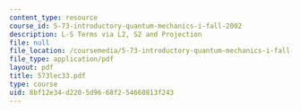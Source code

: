 ```yaml
---
content_type: resource
course_id: 5-73-introductory-quantum-mechanics-i-fall-2002
description: L-S Terms via L2, S2 and Projection
file: null
file_location: /coursemedia/5-73-introductory-quantum-mechanics-i-fall-2002/8bf12e34d2205d9668f254660813f243_573lec33.pdf
file_type: application/pdf
layout: pdf
title: 573lec33.pdf
type: course
uid: 8bf12e34-d220-5d96-68f2-54660813f243
---
```

